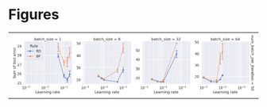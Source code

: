 
# Figures

|                               |
|:------------------------------|
| ![](./batch_size-50-sum-.png) |
